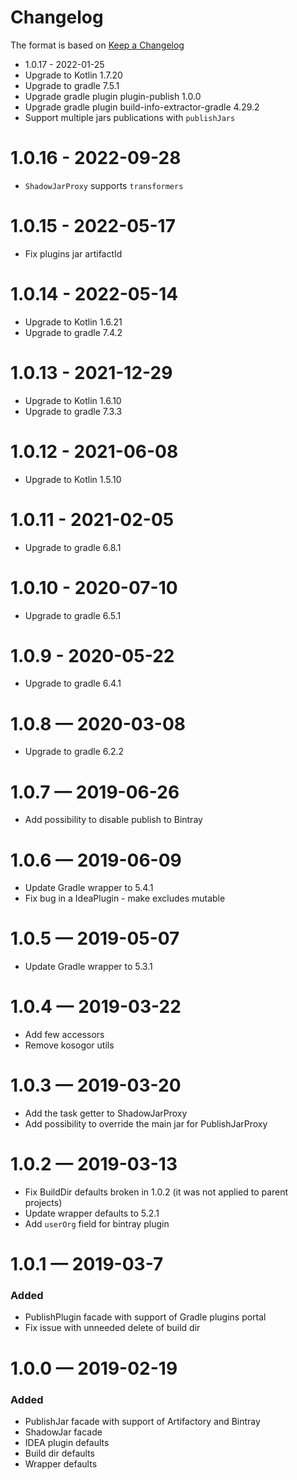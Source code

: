 # Changelog
The format is based on [Keep a Changelog](https://keepachangelog.com/en/1.0.0/)

* 1.0.17 - 2022-01-25
* Upgrade to Kotlin 1.7.20
* Upgrade to gradle 7.5.1
* Upgrade gradle plugin plugin-publish 1.0.0 
* Upgrade gradle plugin build-info-extractor-gradle 4.29.2
* Support multiple jars publications with `publishJars`

# 1.0.16 - 2022-09-28
* `ShadowJarProxy` supports `transformers`

# 1.0.15 - 2022-05-17
* Fix plugins jar artifactId

# 1.0.14 - 2022-05-14
* Upgrade to Kotlin 1.6.21
* Upgrade to gradle 7.4.2

# 1.0.13 - 2021-12-29
* Upgrade to Kotlin 1.6.10
* Upgrade to gradle 7.3.3

# 1.0.12 - 2021-06-08
* Upgrade to Kotlin 1.5.10

# 1.0.11 - 2021-02-05
* Upgrade to gradle 6.8.1

# 1.0.10 - 2020-07-10
* Upgrade to gradle 6.5.1

# 1.0.9 - 2020-05-22
* Upgrade to gradle 6.4.1

# 1.0.8 — 2020-03-08
* Upgrade to gradle 6.2.2

# 1.0.7 — 2019-06-26
* Add possibility to disable publish to Bintray

# 1.0.6 — 2019-06-09
* Update Gradle wrapper to 5.4.1
* Fix bug in a IdeaPlugin - make excludes mutable

# 1.0.5 — 2019-05-07
* Update Gradle wrapper to 5.3.1

# 1.0.4 — 2019-03-22
* Add few accessors
* Remove kosogor utils

# 1.0.3 — 2019-03-20
* Add the task getter to ShadowJarProxy
* Add possibility to override the main jar for PublishJarProxy

# 1.0.2 — 2019-03-13
* Fix BuildDir defaults broken in 1.0.2 (it was not applied to parent projects)
* Update wrapper defaults to 5.2.1
* Add `userOrg` field for bintray plugin

# 1.0.1 — 2019-03-7
### Added
* PublishPlugin facade with support of Gradle plugins portal
* Fix issue with unneeded delete of build dir

# 1.0.0 — 2019-02-19
### Added
* PublishJar facade with support of Artifactory and Bintray
* ShadowJar facade
* IDEA plugin defaults
* Build dir defaults
* Wrapper defaults
